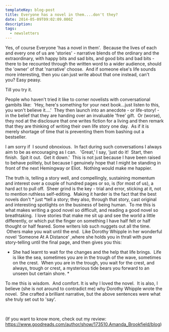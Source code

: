 ```yaml
---
templateKey: blog-post
title: Everyone has a novel in them....don't they?
date: 2014-05-09T09:02:09.000Z
description:
tags:
  - newsletters
---
```


Yes, of course Everyone 'has a novel in them'.  Because the lives of each and
every one of us are 'stories' - narrative blends of the ordinary and the
extraordinary, with happy bits and sad bits, and good bits and bad bits - there
to be recounted through the written word to a wider audience, should the 'owner'
of that 'narrative' choose.  And if someone else's life sounds more interesting,
then you can just write about that one instead, can't you? Easy peasy.

Till you try it.

People who haven't tried it like to corner novelists with conversational gambits
like:  'Hey, here's something for your next book...just listen to this, you
won't believe it....'  They then launch into an anecdote - or life-story! - in
the belief that they are handing over an invaluable 'free' gift.  Or (worse),
they nod at the disclosure that one writes fiction for a living and then remark
that they are thinking of writing their own life story one day.  As if it is
merely shortage of time that is preventing them from bashing out a bestseller.

I am sorry if  I sound obnoxious.  In fact during such conversations I always
aim to be as encouraging as I can.   'Great,' I say, 'just do it!  Start, then
finish.  Spit it out.  Get it down.'  This is not just because I have been
raised to behave politely, but because I genuinely hope that I might be standing
in front of the next Hemingway or Eliot.  Nothing would make me happier.

The truth is, telling a story well, and compellingly, sustaining momentum and
interest over a couple of hundred pages or so, is (for most of us), a hard act
to pull off.  Sheer grind is the key - trial and error, sticking at it, not to
mention ruthless self-editing.  Making it harder is the fact that the best
novels don't * just *tell a story; they also, through that story, cast original
and interesting spotlights on the business of being human.  To me this is what
makes writing a good novel so difficult, and reading a good novel so
breathtaking.  I love stories that make me sit up and see the world a little
differently, or which put the finger on something I have half felt or half
thought or half feared. Some writers lob such nuggets out all the time.  Others
make you wait until the end.  Like Dorothy Whipple in her wonderful novel
'Someone At A Distance' ,where she holds you in thrall with pure story-telling
until the final page, and then gives you this:

- She had learnt to wait for the changes and the help that life brings.  Life is
  like the sea, sometimes you are in the trough of the wave, sometimes on the
  crest.  When you are in the trough, you wait for the crest, and always, trough
  or crest, a mysterious tide bears you forward to an unseen but certain
  shore. \*

To me this is wisdom.  And comfort. It is why I loved the novel.  It is also, I
believe (she is not around to contradict me) why Dorothy Whipple wrote the
novel.  She crafted a brilliant narrative, but the above sentences were what she
truly set out to 'say'.

&nbsp;

(If you want to know more, check out my review:
https://www.goodreads.com/author/show/173510.Amanda_Brookfield/blog)

&nbsp;
